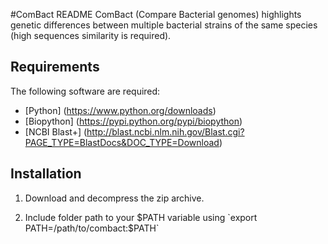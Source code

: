 #ComBact README
ComBact (Compare Bacterial genomes) highlights genetic differences between multiple bacterial strains of the same species (high sequences similarity is required).

## Requirements
The following software are required:

* [Python] (https://www.python.org/downloads)
* [Biopython] (https://pypi.python.org/pypi/biopython)
* [NCBI Blast+] (http://blast.ncbi.nlm.nih.gov/Blast.cgi?PAGE_TYPE=BlastDocs&DOC_TYPE=Download)

## Installation
1. Download and decompress the zip archive.

2. Include folder path to your $PATH variable using
`export PATH=/path/to/combact:$PATH`
